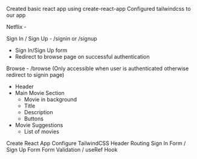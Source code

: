 Created basic react app using create-react-app
Configured tailwindcss to our app

Netflix -

Sign In / Sign Up - /signin or /signup

- Sign In/Sign Up form
- Redirect to browse page on successful authentication

Browse - /browse (Only accessible when user is authenticated otherwise redirect to signin page)

- Header
- Main Movie Section
  - Movie in background
  - Title
  - Description
  - Buttons
- Movie Suggestions
  - List of movies

Create React App
Configure TailwindCSS
Header
Routing
Sign In Form / Sign Up Form
Form Validation / useRef Hook
